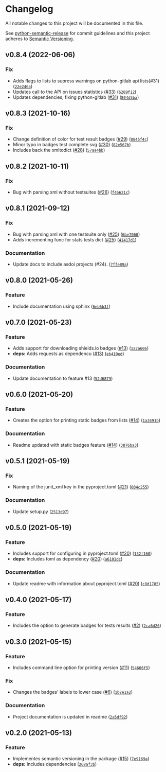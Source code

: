 # Changelog
All notable changes to this project will be documented in this file.

See [python-semantic-release](https://github.com/relekang/python-semantic-release) for commit
guidelines and this project adheres to [Semantic Versioning](https://semver.org/spec/v2.0.0.html).

<!--next-version-placeholder-->

## v0.8.4 (2022-06-06)
### Fix
* Adds flags to lists to supress warnings on python-gitlab api lists(#31) ([`22e246a`](https://gitlab.com/felipe_public/badges-gitlab/-/commit/22e246a09738dc6e9fdec34e55faa6e1cdbe6b53))
* Updates call to the API on issues statistics ([#33](https://gitlab.com/felipe_public/badges-gitlab/-/issues/33)) ([`6289f12`](https://gitlab.com/felipe_public/badges-gitlab/-/commit/6289f12f4127c5c378d5fa497fbb0e174222118c))
* Updates dependencies, fixing python-gitlab ([#31](https://gitlab.com/felipe_public/badges-gitlab/-/issues/31)) ([`804d5ba`](https://gitlab.com/felipe_public/badges-gitlab/-/commit/804d5bae72dfc0fbc9a296619661cfe7a5e6aed7))

## v0.8.3 (2021-10-16)
### Fix
* Change definition of color for test result badges ([#29](https://gitlab.com/felipe_public/badges-gitlab/-/issues/29)) ([`0845f4c`](https://gitlab.com/felipe_public/badges-gitlab/-/commit/0845f4cf012bf050e17b771bd7bf527c28991e06))
* Minor typo in badges test complete svg ([#30](https://gitlab.com/felipe_public/badges-gitlab/-/issues/30)) ([`82e567b`](https://gitlab.com/felipe_public/badges-gitlab/-/commit/82e567b8385e31bc40d1f7d9e83977553191a219))
* Includes back the xmltodict ([#28](https://gitlab.com/felipe_public/badges-gitlab/-/issues/28)) ([`57aa4bb`](https://gitlab.com/felipe_public/badges-gitlab/-/commit/57aa4bb904c1c34d96c8f5719c45afa223b045aa))

## v0.8.2 (2021-10-11)
### Fix
* Bug with parsing xml without testsuites ([#26](https://gitlab.com/felipe_public/badges-gitlab/-/merge_requests/26)) ([`f4b621c`](https://gitlab.com/felipe_public/badges-gitlab/-/commit/f4b621ce1365326383601c536c34adbadaa8a4c3))

## v0.8.1 (2021-09-12)
### Fix
* Bug with parsing xml with one testsuite only ([#25](https://gitlab.com/felipe_public/badges-gitlab/-/merge_requests/25)) ([`6be7060`](https://gitlab.com/felipe_public/badges-gitlab/-/commit/6be7060fe1e5eb33e6d2ffadb7169160159e8264))
* Adds incrementing func for stats tests dict ([#25](https://gitlab.com/felipe_public/badges-gitlab/-/merge_requests/25)) ([`41417d1`](https://gitlab.com/felipe_public/badges-gitlab/-/commit/41417d1d327d0e511f07ff1ff84760aeb5fc9db9))

### Documentation
* Update docs to include asdoi projects (#24). ([`7ffe89a`](https://gitlab.com/felipe_public/badges-gitlab/-/commit/7ffe89a46f76a7ce1515f705b3bd656d3872ff36))

## v0.8.0 (2021-05-26)
### Feature
* Include documentation using sphinx ([`6eb6b3f`](https://gitlab.com/felipe_public/badges-gitlab/-/commit/6eb6b3f8512e1e0ee4a97eeb283f401f49c9fcc8))

## v0.7.0 (2021-05-23)
### Feature
* Adds support for downloading shields.io badges ([#13](https://gitlab.com/felipe_public/badges-gitlab/-/merge_requests/13)) ([`1a2a606`](https://gitlab.com/felipe_public/badges-gitlab/-/commit/1a2a606c25d3cc62315a41863a169bc6e9d712e1))
* **deps:** Adds requests as dependencu ([#13](https://gitlab.com/felipe_public/badges-gitlab/-/merge_requests/13)) ([`eb410ed`](https://gitlab.com/felipe_public/badges-gitlab/-/commit/eb410ed1ffc1a5e5a9aa47aa4ad7c7447cbdbee8))

### Documentation
* Update documentation to feature #13 ([`52d6879`](https://gitlab.com/felipe_public/badges-gitlab/-/commit/52d6879ac81121a6e03ae2c54d4f02b482f5b92d))

## v0.6.0 (2021-05-20)
### Feature
* Creates the option for printing static badges from lists ([#14](https://gitlab.com/felipe_public/badges-gitlab/-/merge_requests/14)) ([`1a3491b`](https://gitlab.com/felipe_public/badges-gitlab/-/commit/1a3491b1a57bc0f731df71a2d8d4f4761cebceb2))

### Documentation
* Readme updated with static badges feature ([#14](https://gitlab.com/felipe_public/badges-gitlab/-/merge_requests/14)) ([`3876ba3`](https://gitlab.com/felipe_public/badges-gitlab/-/commit/3876ba35b07e8065452e560fbefb3beea8d4f549))

## v0.5.1 (2021-05-19)
### Fix
* Naming of the junit_xml key in the pyproject.toml ([#21](https://gitlab.com/felipe_public/badges-gitlab/-/merge_requests/21)) ([`004c255`](https://gitlab.com/felipe_public/badges-gitlab/-/commit/004c255864aef4d53bda42ea362c6d23047302f3))

### Documentation
* Update setup.py ([`2513d97`](https://gitlab.com/felipe_public/badges-gitlab/-/commit/2513d970f9b055675de2f5479856604a7774f430))

## v0.5.0 (2021-05-19)
### Feature
* Includes support for configuring in pyproject.toml ([#20](https://gitlab.com/felipe_public/badges-gitlab/-/merge_requests/20)) ([`132f160`](https://gitlab.com/felipe_public/badges-gitlab/-/commit/132f1608dfb8dbfbe0c4ca59c7b0341f47c91a64))
* **deps:** Includes toml as dependency ([#20](https://gitlab.com/felipe_public/badges-gitlab/-/merge_requests/20)) ([`a6101dc`](https://gitlab.com/felipe_public/badges-gitlab/-/commit/a6101dc11ebceed0236828031072f12ebe8ccee7))

### Documentation
* Update readme with information about pyproject.toml ([#20](https://gitlab.com/felipe_public/badges-gitlab/-/merge_requests/20)) ([`c8d1785`](https://gitlab.com/felipe_public/badges-gitlab/-/commit/c8d17852bacc703755387b0f52ef5221cada19d1))

## v0.4.0 (2021-05-17)
### Feature
* Includes the option to generate badges for tests results ([#2](https://gitlab.com/felipe_public/badges-gitlab/-/merge_requests/2)) ([`2ca6d26`](https://gitlab.com/felipe_public/badges-gitlab/-/commit/2ca6d26348a8a08ff8ddb54155ea06572b721d66))

## v0.3.0 (2021-05-15)
### Feature
* Includes command line option for printing version ([#11](https://gitlab.com/felipe_public/badges-gitlab/-/merge_requests/11)) ([`54606f5`](https://gitlab.com/felipe_public/badges-gitlab/-/commit/54606f5c6672f29cdf94dfd13f8ecb3166bdf80a))

### Fix
* Changes the badges' labels to lower case ([#6](https://gitlab.com/felipe_public/badges-gitlab/-/merge_requests/6)) ([`1b2e1a2`](https://gitlab.com/felipe_public/badges-gitlab/-/commit/1b2e1a28a39514854453092b5971041781b1aa85))

### Documentation
* Project documentation is updated in readme ([`2a5df92`](https://gitlab.com/felipe_public/badges-gitlab/-/commit/2a5df92a6df768d2097f197219fe124c7fdb350b))

## v0.2.0 (2021-05-13)
### Feature
* Implementes semantic versioning in the package ([#15](https://gitlab.com/felipe_public/badges-gitlab/-/merge_requests/15)) ([`7e9169a`](https://gitlab.com/felipe_public/badges-gitlab/-/commit/7e9169ab975d55d83868316d209760a062b72bda))
* **deps:** Includes dependencies ([`268af3b`](https://gitlab.com/felipe_public/badges-gitlab/-/commit/268af3b5e8cff829a35d3de99dc8e87054488309))